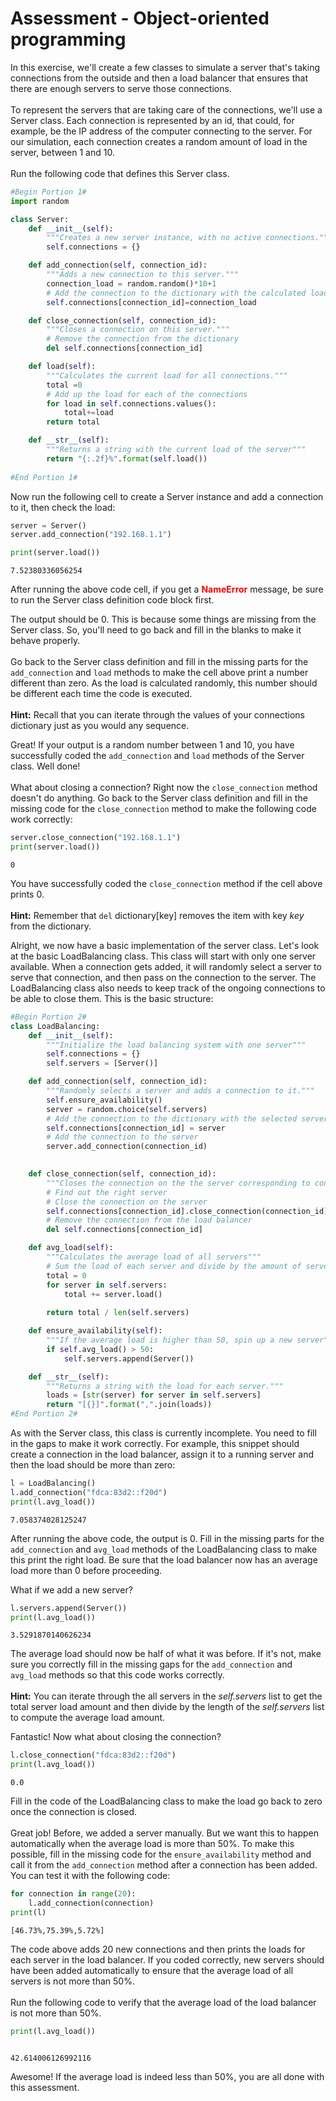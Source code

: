
# Assessment - Object-oriented programming

In this exercise, we'll create a few classes to simulate a server that's taking connections from the outside and then a load balancer that ensures that there are enough servers to serve those connections. 
<br><br>
To represent the servers that are taking care of the connections, we'll use a Server class. Each connection is represented by an id, that could, for example, be the IP address of the computer connecting to the server.  For our simulation, each connection creates a random amount of load in the server, between 1 and 10.
<br><br>
Run the following code that defines this Server class.


```python
#Begin Portion 1#
import random

class Server:
    def __init__(self):
        """Creates a new server instance, with no active connections."""
        self.connections = {}

    def add_connection(self, connection_id):
        """Adds a new connection to this server."""
        connection_load = random.random()*10+1
        # Add the connection to the dictionary with the calculated load
        self.connections[connection_id]=connection_load

    def close_connection(self, connection_id):
        """Closes a connection on this server."""
        # Remove the connection from the dictionary
        del self.connections[connection_id]

    def load(self):
        """Calculates the current load for all connections."""
        total =0
        # Add up the load for each of the connections
        for load in self.connections.values():
            total+=load
        return total

    def __str__(self):
        """Returns a string with the current load of the server"""
        return "{:.2f}%".format(self.load())
    
#End Portion 1#
```

Now run the following cell to create a Server instance and add a connection to it, then check the load:


```python
server = Server()
server.add_connection("192.168.1.1")

print(server.load())


```

    7.52380336056254


After running the above code cell, if you get a **<font color =red>NameError</font>** message, be sure to run the Server class definition code block first.

The output should be 0.  This is because some things are missing from the Server class. So, you'll need to go back and fill in the blanks to make it behave properly. 
<br><br>
Go back to the Server class definition and fill in the missing parts for the `add_connection` and `load` methods to make the cell above print a number different than zero.  As the load is calculated randomly, this number should be different each time the code is executed.
<br><br>
**Hint:** Recall that you can iterate through the values of your connections dictionary just as you would any sequence.

Great! If your output is a random number between 1 and 10, you have successfully coded the `add_connection` and `load` methods of the Server class.  Well done!
<br><br>
What about closing a connection? Right now the `close_connection` method doesn't do anything. Go back to the Server class definition and fill in the missing code for the `close_connection` method to make the following code work correctly:


```python
server.close_connection("192.168.1.1")
print(server.load())

```

    0


You have successfully coded the `close_connection` method if the cell above prints 0.
<br><br>
**Hint:** Remember that `del` dictionary[key] removes the item with key *key* from the dictionary.

Alright, we now have a basic implementation of the server class. Let's look at the basic LoadBalancing class. This class will start with only one server available. When a connection gets added, it will randomly select a server to serve that connection, and then pass on the connection to the server. The LoadBalancing class also needs to keep track of the ongoing connections to be able to close them. This is the basic structure:


```python
#Begin Portion 2#
class LoadBalancing:
    def __init__(self):
        """Initialize the load balancing system with one server"""
        self.connections = {}
        self.servers = [Server()]

    def add_connection(self, connection_id):
        """Randomly selects a server and adds a connection to it."""
        self.ensure_availability()
        server = random.choice(self.servers)
        # Add the connection to the dictionary with the selected server
        self.connections[connection_id] = server
        # Add the connection to the server
        server.add_connection(connection_id)
        

    def close_connection(self, connection_id):
        """Closes the connection on the the server corresponding to connection_id."""
        # Find out the right server
        # Close the connection on the server
        self.connections[connection_id].close_connection(connection_id)
        # Remove the connection from the load balancer
        del self.connections[connection_id]

    def avg_load(self):
        """Calculates the average load of all servers"""
        # Sum the load of each server and divide by the amount of servers
        total = 0
        for server in self.servers:
            total += server.load()
            
        return total / len(self.servers)

    def ensure_availability(self):
        """If the average load is higher than 50, spin up a new server"""
        if self.avg_load() > 50:
            self.servers.append(Server())

    def __str__(self):
        """Returns a string with the load for each server."""
        loads = [str(server) for server in self.servers]
        return "[{}]".format(",".join(loads))
#End Portion 2#
```

As with the Server class, this class is currently incomplete. You need to fill in the gaps to make it work correctly. For example, this snippet should create a connection in the load balancer, assign it to a running server and then the load should be more than zero:


```python
l = LoadBalancing()
l.add_connection("fdca:83d2::f20d")
print(l.avg_load())

```

    7.058374028125247


After running the above code, the output is 0.  Fill in the missing parts for the `add_connection` and `avg_load` methods of the LoadBalancing class to make this print the right load. Be sure that the load balancer now has an average load more than 0 before proceeding.

What if we add a new server?


```python
l.servers.append(Server())
print(l.avg_load())

```

    3.5291870140626234


The average load should now be half of what it was before. If it's not, make sure you correctly fill in the missing gaps for the `add_connection` and `avg_load` methods so that this code works correctly. 
<br><br>
**Hint:** You can iterate through the all servers in the *self.servers* list to get the total server load amount and then divide by the length of the *self.servers* list to compute the average load amount.

Fantastic! Now what about closing the connection?


```python
l.close_connection("fdca:83d2::f20d")
print(l.avg_load())

```

    0.0


Fill in the code of the LoadBalancing class to make the load go back to zero once the connection is closed.
<br><br>
Great job! Before, we added a server manually. But we want this to happen automatically when the average load is more than 50%. To make this possible, fill in the missing code for the `ensure_availability` method and call it from the `add_connection` method after a connection has been added. You can test it with the following code:


```python
for connection in range(20):
    l.add_connection(connection)
print(l)

```

    [46.73%,75.39%,5.72%]


The code above adds 20 new connections and then prints the loads for each server in the load balancer.  If you coded correctly, new servers should have been added automatically to ensure that the average load of all servers is not more than 50%.
<br><br>
Run the following code to verify that the average load of the load balancer is not more than 50%.


```python
print(l.avg_load())



```

    42.614006126992116


Awesome! If the average load is indeed less than 50%, you are all done with this assessment.
